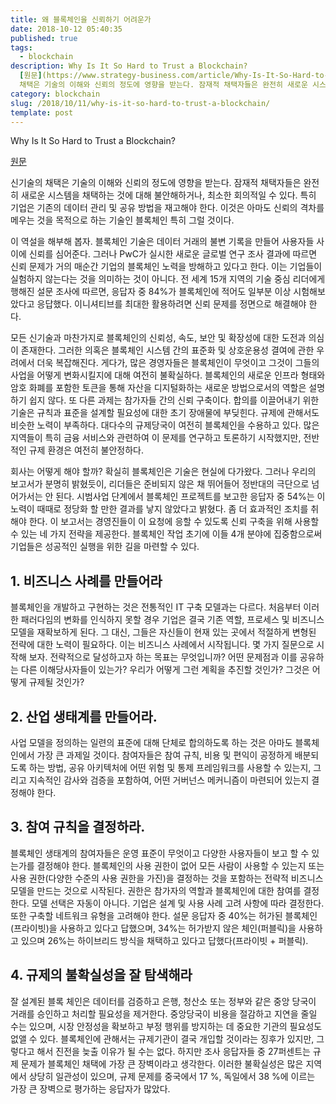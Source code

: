 ```yaml
---
title: 왜 블록체인을 신뢰하기 어려운가
date: 2018-10-12 05:40:35
published: true
tags:
  - blockchain
description: Why Is It So Hard to Trust a Blockchain?
  [원문](https://www.strategy-business.com/article/Why-Is-It-So-Hard-to-Trust-a-Blockchain?gko=87f2c)  신기술의
  채택은 기술의 이해와 신뢰의 정도에 영향을 받는다. 잠재적 채택자들은 완전히 새로운 시스템을 채택...
category: blockchain
slug: /2018/10/11/why-is-it-so-hard-to-trust-a-blockchain/
template: post
---
```


Why Is It So Hard to Trust a Blockchain?

[원문](https://www.strategy-business.com/article/Why-Is-It-So-Hard-to-Trust-a-Blockchain?gko=87f2c)

신기술의 채택은 기술의 이해와 신뢰의 정도에 영향을 받는다. 잠재적 채택자들은 완전히 새로운 시스템을 채택하는 것에 대해 불안해하거나, 최소한 회의적일 수 있다. 특히 기업은 기존의 데이터 관리 및 공유 방법을 재고해야 한다. 이것은 아마도 신뢰의 격차를 메우는 것을 목적으로 하는 기술인 블록체인 특히 그럴 것이다.

이 역설을 해부해 봅자. 블록체인 기술은 데이터 거래의 불변 기록을 만들어 사용자들 사이에 신뢰를 심어준다. 그러나 PwC가 실시한 새로운 글로벌 연구 조사 결과에 따르면 신뢰 문제가 거의 매순간 기업의 블록체인 노력을 방해하고 있다고 한다. 이는 기업들이 실험하지 않는다는 것을 의미하는 것이 아니다. 전 세계 15개 지역의 기술 중심 리더에게 행해진 설문 조사에 따르면, 응답자 중 84%가 블록체인에 적어도 일부분 이상 시험해보았다고 응답했다. 이니셔티브를 최대한 활용하려면 신뢰 문제를 정면으로 해결해야 한다.

모든 신기술과 마찬가지로 블록체인의 신뢰성, 속도, 보안 및 확장성에 대한 도전과 의심이 존재한다. 그러한 의혹은 블록체인 시스템 간의 표준화 및 상호운용성 결여에 관한 우려에서 더욱 복잡해진다. 게다가, 많은 경영자들은 블록체인이 무엇이고 그것이 그들의 사업을 어떻게 변화시킬지에 대해 여전히 불확실하다. 블록체인의 새로운 인프라 형태와 암호 화폐를 포함한 토큰을 통해 자산을 디지털화하는 새로운 방법으로서의 역할은 설명하기 쉽지 않다. 또 다른 과제는 참가자들 간의 신뢰 구축이다. 합의를 이끌어내기 위한 기술은 규칙과 표준을 설계할 필요성에 대한 초기 장애물에 부딪힌다. 규제에 관해서도 비슷한 노력이 부족하다. 대다수의 규제당국이 여전히 블록체인을 수용하고 있다. 많은 지역들이 특히 금융 서비스와 관련하여 이 문제를 연구하고 토론하기 시작했지만, 전반적인 규제 환경은 여전히 불안정하다.

회사는 어떻게 해야 할까? 확실히 블록체인은 기술은 현실에 다가왔다. 그러나 우리의 보고서가 분명히 밝혔듯이, 리더들은 준비되지 않은 채 뛰어들어 정반대의 극단으로 넘어가서는 안 된다. 시범사업 단계에서 블록체인 프로젝트를 보고한 응답자 중 54%는 이 노력이 때때로 정당화 할 만한 결과를 낳지 않았다고 밝혔다. 좀 더 효과적인 조치를 취해야 한다. 이 보고서는 경영진들이 이 요청에 응할 수 있도록 신뢰 구축을 위해 사용할 수 있는 네 가지 전략을 제공한다. 블록체인 작업 초기에 이들 4개 분야에 집중함으로써 기업들은 성공적인 실행을 위한 길을 마련할 수 있다.

## 1. 비즈니스 사례를 만들어라

블록체인을 개발하고 구현하는 것은 전통적인 IT 구축 모델과는 다르다. 처음부터 이러한 패러다임의 변화를 인식하지 못할 경우 기업은 결국 기존 역할, 프로세스 및 비즈니스 모델을 재확보하게 된다. 그 대신, 그들은 자신들이 현재 있는 곳에서 적절하게 변형된 전략에 대한 노력이 필요하다. 이는 비즈니스 사례에서 시작됩니다. 몇 가지 질문으로 시작해 보자. 전략적으로 달성하고자 하는 목표는 무엇입니까? 어떤 문제점과 이를 공유하는 다른 이해당사자들이 있는가? 우리가 어떻게 그런 계획을 추진할 것인가? 그것은 어떻게 규제될 것인가?

## 2. 산업 생태계를 만들어라.

사업 모델을 정의하는 일련의 표준에 대해 단체로 합의하도록 하는 것은 아마도 블록체인에서 가장 큰 과제일 것이다. 참여자들은 참여 규칙, 비용 및 편익이 공정하게 배분되도록 하는 방법, 공유 아키텍처에 어떤 위험 및 통제 프레임워크를 사용할 수 있는지, 그리고 지속적인 감사와 검증을 포함하여, 어떤 거버넌스 메커니즘이 마련되어 있는지 결정해야 한다.

## 3. 참여 규칙을 결정하라.

블록체인 생태계의 참여자들은 운영 표준이 무엇이고 다양한 사용자들이 보고 할 수 있는가를 결정해야 한다. 블록체인의 사용 권한이 없어 모든 사람이 사용할 수 있는지 또는 사용 권한(다양한 수준의 사용 권한을 가진)을 결정하는 것을 포함하는 전략적 비즈니스 모델을 만드는 것으로 시작된다. 권한은 참가자의 역할과 블록체인에 대한 참여를 결정한다. 모델 선택은 자동이 아니다. 기업은 설계 및 사용 사례 고려 사항에 따라 결정한다. 또한 구축할 네트워크 유형을 고려해야 한다. 설문 응답자 중 40%는 허가된 블록체인(프라이빗)을 사용하고 있다고 답했으며, 34%는 허가받지 않은 체인(퍼블릭)을 사용하고 있으며 26%는 하이브리드 방식을 채택하고 있다고 답했다(프라이빗 + 퍼블릭).

## 4. 규제의 불확실성을 잘 탐색해라

잘 설계된 블록 체인은 데이터를 검증하고 은행, 청산소 또는 정부와 같은 중앙 당국이 거래를 승인하고 처리할 필요성을 제거한다. 중앙당국이 비용을 절감하고 지연을 줄일 수는 있으며, 시장 안정성을 확보하고 부정 행위를 방지하는 데 중요한 기관의 필요성도 없앨 수 있다. 블록체인에 관해서는 규제기관이 결국 개입할 것이라는 징후가 있지만, 그렇다고 해서 진전을 늦출 이유가 될 수는 없다. 하지만 조사 응답자들 중 27퍼센트는 규제 문제가 블록체인 채택에 가장 큰 장벽이라고 생각한다. 이러한 불확실성은 많은 지역에서 상당히 일관성이 있으며, 규제 문제를 중국에서 17 %, 독일에서 38 %에 이르는 가장 큰 장벽으로 평가하는 응답자가 많았다.
